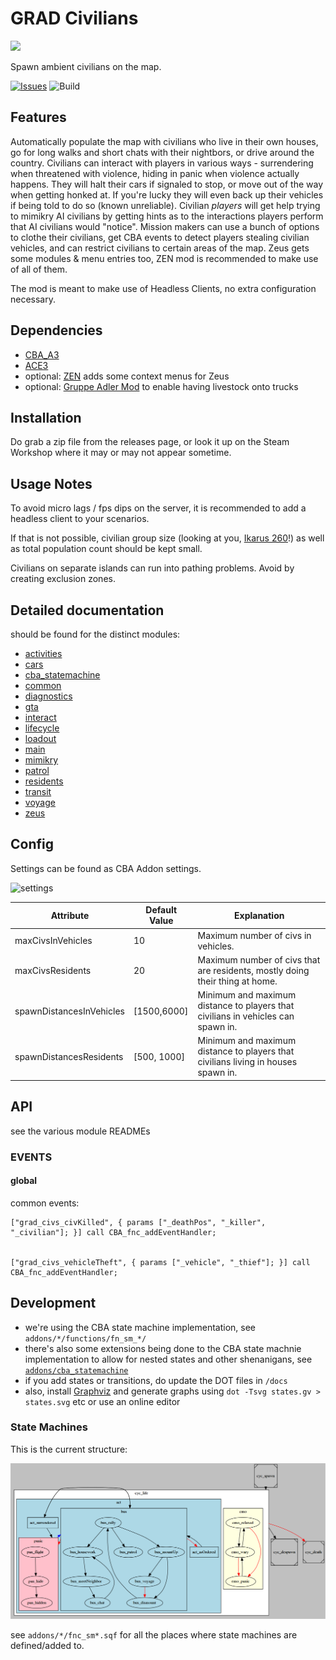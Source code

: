 # GRAD Civilians

<img src="docs/gradcivs_logo.svg" width="400" />

Spawn ambient civilians on the map.

[![Issues](https://img.shields.io/github/issues/gruppe-adler/grad-civs.svg)](https://github.com/gruppe-adler/grad-civs/issues)
![Build](https://github.com/gruppe-adler/grad_civs/workflows/CI/badge.svg)

## Features

Automatically populate the map with civilians who live in their own houses, go for long walks and short chats with their nightbors, or drive around the country.
Civilians can interact with players in various ways - surrendering when threatened with violence, hiding in panic when violence actually happens. 
They will halt their cars if signaled to stop, or move out of the way when getting honked at. If you're lucky they will even back up their vehicles if being told to do so (known unreliable).
Civilian *players* will get help trying to mimikry AI civilians by getting hints as to the interactions players perform that AI civilians would "notice".
Mission makers can use a bunch of options to clothe their civilians, get CBA events to detect players stealing civilian vehicles, and can restrict civilians to certain areas of the map.
Zeus gets some modules & menu entries too, ZEN mod is recommended to make use of all of them.

The mod is meant to make use of Headless Clients, no extra configuration necessary.

## Dependencies

* [CBA_A3](https://github.com/CBATeam/CBA_A3)
* [ACE3](https://github.com/acemod/ACE3)
* optional: [ZEN](https://github.com/zen-mod/ZEN/) adds some context menus for Zeus
* optional: [Gruppe Adler Mod](https://github.com/gruppe-adler/gruppe_adler_mod/) to enable having livestock onto trucks

## Installation

Do grab a zip file from the releases page, or look it up on the Steam Workshop where it may or may not appear sometime.

## Usage Notes

To avoid micro lags / fps dips on the server, it is recommended to add a headless client to your scenarios.

If that is not possible, civilian group size (looking at you, [Ikarus 260](https://de.wikipedia.org/wiki/Ikarus_260)!) as well as total population count should be kept small.

Civilians on separate islands can run into pathing problems. Avoid by creating exclusion zones.

## Detailed documentation

should be found for the distinct modules: 

* [activities](addons/activities/README.md)
* [cars](addons/cars/README.md)
* [cba_statemachine](addons/cba_statemachine/README.md)
* [common](addons/common/README.md)
* [diagnostics](addons/diagnostics/README.md)
* [gta](addons/gta/README.md)
* [interact](addons/interact/README.md)
* [lifecycle](addons/lifecycle/README.md)
* [loadout](addons/loadout/README.md)
* [main](addons/main/README.md)
* [mimikry](addons/mimikry/README.md)
* [patrol](addons/patrol/README.md)
* [residents](addons/residents/README.md)
* [transit](addons/transit/README.md)
* [voyage](addons/voyage/README.md)
* [zeus](addons/zeus/README.md)

## Config

Settings can be found as CBA Addon settings.

![settings](docs/grad_civs-cba_settings.png)

Attribute                | Default Value | Explanation
-------------------------|---------------|------------------------------------------------------------------------------------------------------------------------------------------------
maxCivsInVehicles        | 10            | Maximum number of civs in vehicles.
maxCivsResidents         | 20            | Maximum number of civs that are residents, mostly doing their thing at home.
spawnDistancesInVehicles | [1500,6000]   | Minimum and maximum distance to players that civilians in vehicles can spawn in.
spawnDistancesResidents  | [500, 1000]   | Minimum and maximum distance to players that civilians living in houses spawn in.

## API

see the various module READMEs 

### EVENTS

#### global

common events:

    ["grad_civs_civKilled", { params ["_deathPos", "_killer", "_civilian"]; }] call CBA_fnc_addEventHandler;


    ["grad_civs_vehicleTheft", { params ["_vehicle", "_thief"]; }] call CBA_fnc_addEventHandler;


## Development

* we're using the CBA state machine implementation, see `addons/*/functions/fn_sm_*/`
* there's also some extensions being done to the CBA state machnie implementation to allow for nested states and other shenanigans, see [`addons/cba_statemachine`](addons/cba_statemachine/README.md)
* if you add states or transitions, do update the DOT files in `/docs` 
* also, install [Graphviz](https://graphviz.gitlab.io/) and generate graphs using `dot -Tsvg states.gv > states.svg` etc or use an online editor   

### State Machines

This is the current structure:

![activities state machine](docs/states.png)

see `addons/*/fnc_sm*.sqf` for all the places where state machines are defined/added to.
